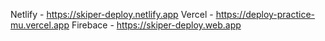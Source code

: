 Netlify - https://skiper-deploy.netlify.app
Vercel - https://deploy-practice-mu.vercel.app
Firebace - https://skiper-deploy.web.app

